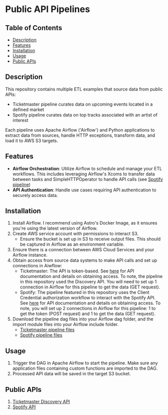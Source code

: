 # Public API Pipelines

## Table of Contents
- [Description](#description)
- [Features](#features)
- [Installation](#installation)
- [Usage](#usage)
- [Public APIs](#public-apis)

## Description

This repository contains multiple ETL examples that source data from public APIs:
  - Ticketmaster pipeline curates data on upcoming events located in a defined market
  - Spotify pipeline curates data on top tracks associated with an artist of interest

Each pipeline uses Apache Airflow ('Airflow') and Python applications to extract data from sources, handle HTTP exceptions, transform data, and load it to AWS S3 targets.

## Features
- **Airflow Orchestration**: Utilize Airflow to schedule and manage your ETL workflows. This includes leveraging Airflow's Xcoms to transfer data between tasks and SimpleHTTPOperator to handle API calls (see [Spotify pipeline](https://github.com/mlhull/public_api_pipelines/tree/main/spotify_tracks))
- **API Authentication**: Handle use cases requiring API authentication to securely access data.

## Installation
1. Install Airflow. I recommend using Astro's Docker Image, as it ensures you're using the latest version of Airflow.
2. Create AWS service account with permissions to interact S3.
    - Ensure the bucket is set up in S3 to receive output files. This should be captured in Airflow as an environment variable.
3. Ensure there is a connection between AWS Cloud Services and your Airflow instance.
4. Obtain access from source data systems to make API calls and set up connections in Aiwflow:
    - Ticketmaster: The API is token-based. See [here](https://developer.ticketmaster.com/products-and-docs/apis/getting-started/) for API documentation and details on obtaining access. To note, the pipeline in this repository used the Discovery API. You will need to set up 1 connection in Airflow for this pipeline to get the data (GET request).
    - Spotify: The pipeline featured in this repository uses the Client Credential authorization workflow to interact with the Spotify API. See [here](https://developer.spotify.com/documentation/web-api/concepts/authorization) for API documentation and details on obtaining access. To note, you will set up 2 connections in Airflow for this pipeline: 1 to get the token (POST request) and 1 to get the data (GET request).
5. Download the pipeline dag files into your Airflow dag folder, and the import module files into your Airflow include folder.
    - [Ticketmaster pipeline files](https://github.com/mlhull/public_api_pipelines/tree/main/ticketmaster_events)
    - [Spotify pipeline files](https://github.com/mlhull/public_api_pipelines/tree/main/spotify_tracks)

## Usage
1. Trigger the DAG in Apache Airflow to start the pipeline. Make sure any application files containing custom functions are imported to the DAG. 
2. Processed API data will be saved in the target S3 bucket.

## Public APIs
1. [Ticketmaster Discovery API](https://developer.ticketmaster.com/products-and-docs/apis/discovery-api/v2/)
2. [Spotify API](https://developer.spotify.com/documentation/web-api)



